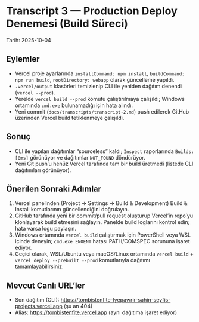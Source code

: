 # Transcript 3 — Production Deploy Denemesi (Build Süreci)

Tarih: 2025-10-04

## Eylemler
- Vercel proje ayarlarında `installCommand: npm install`, `buildCommand: npm run build`, `rootDirectory: webapp` olarak güncelleme yapıldı.
- `.vercel/output` klasörleri temizlenip CLI ile yeniden dağıtım denendi (`vercel --prod`).
- Yerelde `vercel build --prod` komutu çalıştırılmaya çalışıldı; Windows ortamında `cmd.exe` bulunamadığı için hata alındı.
- Yeni commit (`docs/transcripts/transcript-2.md`) push edilerek GitHub üzerinden Vercel build tetiklenmeye çalışıldı.

## Sonuç
- CLI ile yapılan dağıtımlar “sourceless” kaldı; `Inspect` raporlarında `Builds: [0ms]` görünüyor ve dağıtımlar `NOT_FOUND` döndürüyor.
- Yeni Git push’u henüz Vercel tarafında tam bir build üretmedi (listede CLI dağıtımları görünüyor).

## Önerilen Sonraki Adımlar
1. Vercel panelinden (Project → Settings → Build & Development) Build & Install komutlarının güncellendiğini doğrulayın.
2. GitHub tarafında yeni bir commit/pull request oluşturup Vercel’in repo’yu klonlayarak build etmesini sağlayın. Panelde build loglarını kontrol edin; hata varsa logu paylaşın.
3. Windows ortamında `vercel build` çalıştırmak için PowerShell veya WSL içinde deneyin; `cmd.exe ENOENT` hatası PATH/COMSPEC sorununa işaret ediyor.
4. Geçici olarak, WSL/Ubuntu veya macOS/Linux ortamında `vercel build` + `vercel deploy --prebuilt --prod` komutlarıyla dağıtımı tamamlayabilirsiniz.

## Mevcut Canlı URL’ler
- Son dağıtım (CLI): https://tombistenfite-lyepawrir-sahin-seyfis-projects.vercel.app (şu an 404)
- Alias: https://tombistenfite.vercel.app (aynı dağıtıma işaret ediyor)

